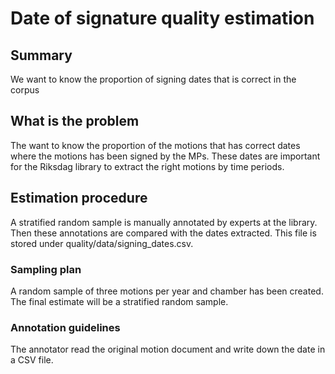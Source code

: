 # Date of signature quality estimation

## Summary
We want to know the proportion of signing dates that is correct in the corpus

## What is the problem
The want to know the proportion of the motions that has correct dates where the motions has been signed by the MPs. 
These dates are important for the Riksdag library to extract the right motions by time periods.

## Estimation procedure
A stratified random sample is manually annotated by experts at the library. 
Then these annotations are compared with the dates extracted. This file is stored under quality/data/signing_dates.csv.

### Sampling plan
A random sample of three motions per year and chamber has been created. 
The final estimate will be a stratified random sample.

### Annotation guidelines
The annotator read the original motion document and write down the date in a CSV file.


